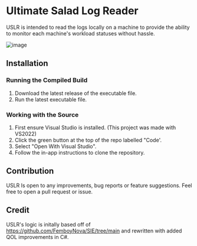 # Ultimate Salad Log Reader
USLR is intended to read the logs locally on a machine to provide the ability to monitor each machine's workload statuses without hassle.

![image](https://github.com/user-attachments/assets/3cf16aa6-d5e4-4e4a-8c3b-f4adad059134)

## Installation

### Running the Compiled Build

1. Download the latest release of the executable file.
2. Run the latest executable file.

### Working with the Source

1. First ensure Visual Studio is installed. (This project was made with VS2022) 
2. Click the green button at the top of the repo labelled "Code'.
3. Select "Open With Visual Studio".
4. Follow the in-app instructions to clone the repository.

## Contribution
USLR Is open to any improvements, bug reports or feature suggestions. Feel free to open a pull request or issue.

## Credit
USLR's logic is initally based off of https://github.com/FemboyNova/SIE/tree/main and rewritten with added QOL improvements in C#.
